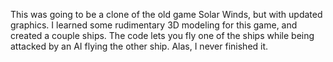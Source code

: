 This was going to be a clone of the old game Solar Winds, but with updated graphics. I learned some rudimentary 3D modeling for this game, and created a couple ships. The code lets you fly one of the ships while being attacked by an AI flying the other ship. Alas, I never finished it.